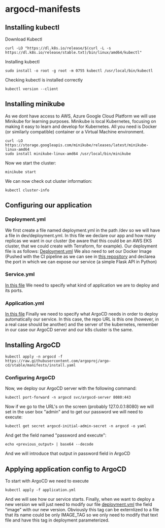 # argocd-manifests
## Installing kubectl
Download Kubectl
```
curl -LO "https://dl.k8s.io/release/$(curl -L -s https://dl.k8s.io/release/stable.txt)/bin/linux/amd64/kubectl"
```
Installing kubectl
```
sudo install -o root -g root -m 0755 kubectl /usr/local/bin/kubectl
```
Checking kubectl is installed correctly
```
kubectl version --client
```


## Installing minikube
As we dont have access to AWS, Azure Google Cloud Platform we will use Minikube for learning purposes. Minikube is local Kubernetes, focusing on making it easy to learn and develop for Kubernetes. All you need is Docker (or similarly compatible) container or a Virtual Machine environment. 
```
curl -LO https://storage.googleapis.com/minikube/releases/latest/minikube-linux-amd64
sudo install minikube-linux-amd64 /usr/local/bin/minikube
```
Now we start the cluster: 
```
minikube start
```
We can now check out cluster information: 
```
kubectl cluster-info
```
## Configuring our application
### Deployment.yml
We first create a file named deployment.yml in the path /dev so we will have a file in dev/deployment.yml. In this file we declare our app and how many replicas we want in our cluster (be aware that this could be an AWS EKS cluster, that we could create with Terraform, for example). Our deployment file is as follows:
[Deployment.yml](https://github.com/AntonioBriPerez/argocd-manifests/blob/main/dev/deployment.yml)
We also need to set our Docker Image (Pushed with the CI pipeline as we can see in [this repository](https://github.com/AntonioBriPerez/CI-CD-argoCD-sample-app)
and declarea the port in which we can expose our service (a simple Flask API in Python) 

### Service.yml
[In this file](https://github.com/AntonioBriPerez/argocd-manifests/blob/main/dev/service.yml) We need to specify what kind of application we are to deploy and its ports. 

### Application.yml
[In this file](https://github.com/AntonioBriPerez/argocd-manifests/blob/main/application.yml) Finally we need to specify what ArgoCD needs in order to deploy automatically our service. In this case, the repo URL is this one (however, in a real case should be another) and the server of the kubernetes, remember in our case our ArgoCD server and our k8s cluster is the same. 

## Installing ArgoCD
```
kubectl apply -n argocd -f https://raw.githubusercontent.com/argoproj/argo-cd/stable/manifests/install.yaml
```

### Configuring ArgoCD
Now, we deploy our ArgoCD server with the following command: 
```
kubectl port-forward -n argocd svc/argocd-server 8080:443
```
Now if we go to the URL's on the screen (probably 127.0.0.1:8080) we will set in the user box "admin" and to get our password we will need to execute: 
```
kubectl get secret argocd-initial-admin-secret -n argocd -o yaml
```
And get the field named "password and execute": 
```
echo <previous_output> | base64 --decode
```
And we will introduce that output in password field in ArgoCD

## Applying application config to ArgoCD
To start with ArgoCD we need to execute
```
kubectl apply -f application.yml 
```
And we will see how our service starts. Finally, when we want to deploy a new version we will just need to modify our file [deployment.yml](https://github.com/AntonioBriPerez/argocd-manifests/blob/main/dev/deployment.yml) the field "image" with our new version. Obviously this tag can be externlized to a file that its name could be only IMAGE_TAG so we only need to modify that text file and have this tag in deployment parameterized. 
